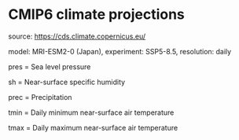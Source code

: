 # **CMIP6 climate projections**

source: <https://cds.climate.copernicus.eu/>

model: MRI-ESM2-0 (Japan), experiment: SSP5-8.5, resolution: daily

pres = Sea level pressure

sh = Near-surface specific humidity

prec = Precipitation

tmin = Daily minimum near-surface air temperature

tmax = Daily maximum near-surface air temperature